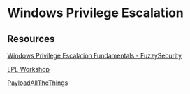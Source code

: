 # Windows Privilege Escalation
## Resources
[Windows Privilege Escalation Fundamentals - FuzzySecurity](http://www.fuzzysecurity.com/tutorials/16.html)

[LPE Workshop](https://github.com/sagishahar/lpeworkshop)

[PayloadAllTheThings](https://github.com/swisskyrepo/PayloadsAllTheThings/blob/master/Methodology%20and%20Resources/Windows%20-%20Privilege%20Escalation.md)
